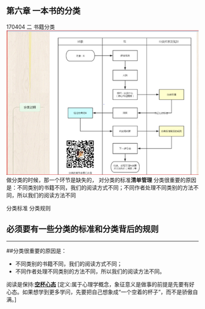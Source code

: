 ## 第六章 一本书的分类
170404 二
书籍分类
![](./_image/2017-04-04-20-59-19.jpg)
 做分类的时候，那一个环节是缺失的，
对分类的标准**清单管理**
分类很重要的原因是：不同类别的书籍不同，我们的阅读方式不同；不同作者处理不同类别的方法不同，所以我们的阅读方法不同

分类标准
分类规则

## 必须要有一些分类的标准和分类背后的规则
- - - - -
##分类很重要的原因是：
- 不同类别的书籍不同，我们的阅读方式不同；
- 不同作者处理不同类别的方法不同，所以我们的阅读方法不同。

阅读是保持:[**空杯心态**](http://baike.baidu.com/link?url=8a2AoL-n7-me0QdnA72OJxKuAxBWIC4SvEzqLOm1iZB5Xjj0_fa66zcPa7OC1_5VPbwsIgO3HiCdwZGet3UtO_-Di_y7HbSy_gfwhuWJRZTQWHfgkwB-IzHXNR6sKEHA)   [定义:属于心理学概念，象征意义是做事的前提是先要有好心态。如果想学到更多学问，先要把自己想象成“一个空着的杯子”，而不是骄傲自满。]
















